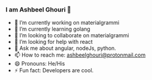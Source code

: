 ### I am Ashbeel Ghouri 👋

- 🔭 I’m currently working on materialgrammi
- 🌱 I’m currently learning golang
- 👯 I’m looking to collaborate on materialgrammi
- 🤔 I’m looking for help with react
- 💬 Ask me about angular, nodeJs, python.
- 📫 How to reach me: ashbeelghouri@protonmail.com
- 😄 Pronouns: He/His
- ⚡ Fun fact: Developers are cool.
